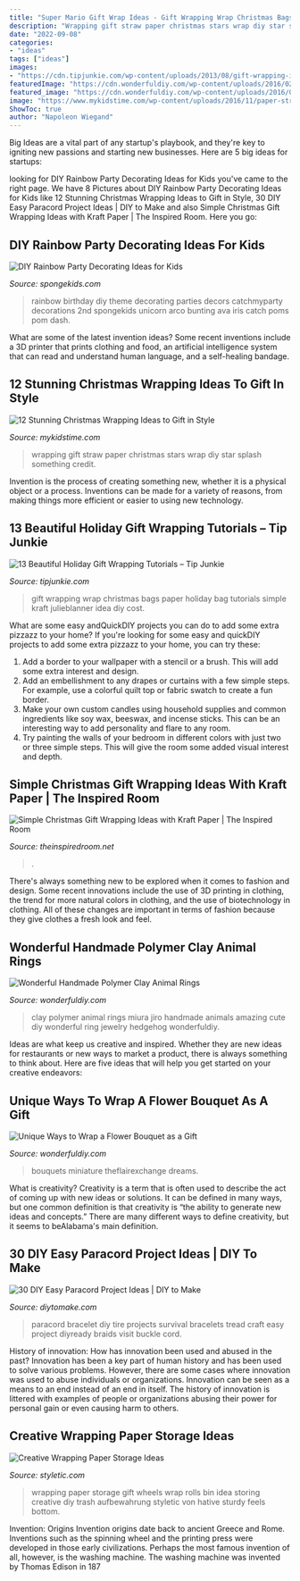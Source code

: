 ```yaml
---
title: "Super Mario Gift Wrap Ideas - Gift Wrapping Wrap Christmas Bags Paper Holiday Bag Tutorials Simple Kraft Julieblanner Idea Diy Cost"
description: "Wrapping gift straw paper christmas stars wrap diy star splash something credit"
date: "2022-09-08"
categories:
- "ideas"
tags: ["ideas"]
images:
- "https://cdn.tipjunkie.com/wp-content/uploads/2013/08/gift-wrapping-ideas.jpg"
featuredImage: "https://cdn.wonderfuldiy.com/wp-content/uploads/2016/02/Personalised-Flowers.jpg"
featured_image: "https://cdn.wonderfuldiy.com/wp-content/uploads/2016/02/Personalised-Flowers.jpg"
image: "https://www.mykidstime.com/wp-content/uploads/2016/11/paper-straw-stars.jpg"
ShowToc: true
author: "Napoleon Wiegand"
---
```



Big Ideas are a vital part of any startup's playbook, and they're key to igniting new passions and starting new businesses. Here are 5 big ideas for startups: 

	

		
looking for DIY Rainbow Party Decorating Ideas for Kids you've came to the right page. We have 8 Pictures about DIY Rainbow Party Decorating Ideas for Kids like 12 Stunning Christmas Wrapping Ideas to Gift in Style, 30 DIY Easy Paracord Project Ideas | DIY to Make and also Simple Christmas Gift Wrapping Ideas with Kraft Paper | The Inspired Room. Here you go:
		
    
## DIY Rainbow Party Decorating Ideas For Kids

<img loading=lazy src="http://spongekids.com/wp-content/uploads/2014/11/diy-rainbow-party-decorating-ideas/9-rainbow-wall-decors.jpg" onerror="this.onerror=null;this.src='https://tse1.mm.bing.net/th?id=OIP.xzvMCHYn0YUqLiz5Vc2PVAHaLL&amp;pid=15.1';" alt="DIY Rainbow Party Decorating Ideas for Kids">

_Source: spongekids.com_

>rainbow birthday diy theme decorating parties decors catchmyparty decorations 2nd spongekids unicorn arco bunting ava iris catch poms pom dash. 

	

What are some of the latest invention ideas?
Some recent inventions include a 3D printer that prints clothing and food, an artificial intelligence system that can read and understand human language, and a self-healing bandage.

    
## 12 Stunning Christmas Wrapping Ideas To Gift In Style

<img loading=lazy src="https://www.mykidstime.com/wp-content/uploads/2016/11/paper-straw-stars.jpg" onerror="this.onerror=null;this.src='https://tse3.mm.bing.net/th?id=OIP.HTHucybNZQa0pPE9_YIR7AHaLH&amp;pid=15.1';" alt="12 Stunning Christmas Wrapping Ideas to Gift in Style">

_Source: mykidstime.com_

>wrapping gift straw paper christmas stars wrap diy star splash something credit. 

	

Invention is the process of creating something new, whether it is a physical object or a process. Inventions can be made for a variety of reasons, from making things more efficient or easier to using new technology. 

    
## 13 Beautiful Holiday Gift Wrapping Tutorials – Tip Junkie

<img loading=lazy src="https://cdn.tipjunkie.com/wp-content/uploads/2013/08/gift-wrapping-ideas.jpg" onerror="this.onerror=null;this.src='https://tse1.mm.bing.net/th?id=OIP.8EhyTL0UdZc9tkx0D8ARLgHaLH&amp;pid=15.1';" alt="13 Beautiful Holiday Gift Wrapping Tutorials – Tip Junkie">

_Source: tipjunkie.com_

>gift wrapping wrap christmas bags paper holiday bag tutorials simple kraft julieblanner idea diy cost. 

	

What are some easy andQuickDIY projects you can do to add some extra pizzazz to your home?
If you're looking for some easy and quickDIY projects to add some extra pizzazz to your home, you can try these:
1. Add a border to your wallpaper with a stencil or a brush. This will add some extra interest and design.
2. Add an embellishment to any drapes or curtains with a few simple steps. For example, use a colorful quilt top or fabric swatch to create a fun border.
3. Make your own custom candles using household supplies and common ingredients like soy wax, beeswax, and incense sticks. This can be an interesting way to add personality and flare to any room.
4. Try painting the walls of your bedroom in different colors with just two or three simple steps. This will give the room some added visual interest and depth.

    
## Simple Christmas Gift Wrapping Ideas With Kraft Paper | The Inspired Room

<img loading=lazy src="https://theinspiredroom.net/wp-content/uploads/2019/12/christmas-gift-wrapping-ideas-kraft-paper.jpg" onerror="this.onerror=null;this.src='https://tse2.mm.bing.net/th?id=OIP.j00FjPGOWDohzVfbOeC0UgHaLH&amp;pid=15.1';" alt="Simple Christmas Gift Wrapping Ideas with Kraft Paper | The Inspired Room">

_Source: theinspiredroom.net_

>. 

	

There's always something new to be explored when it comes to fashion and design. Some recent innovations include the use of 3D printing in clothing, the trend for more natural colors in clothing, and the use of biotechnology in clothing. All of these changes are important in terms of fashion because they give clothes a fresh look and feel.

    
## Wonderful Handmade Polymer Clay Animal Rings

<img loading=lazy src="https://cdn.wonderfuldiy.com/wp-content/uploads/2015/01/2.jpg" onerror="this.onerror=null;this.src='https://tse4.mm.bing.net/th?id=OIP.3HFzgnmoAeQ_aLBh6NYyEgHaFj&amp;pid=15.1';" alt="Wonderful Handmade Polymer Clay Animal Rings">

_Source: wonderfuldiy.com_

>clay polymer animal rings miura jiro handmade animals amazing cute diy wonderful ring jewelry hedgehog wonderfuldiy. 

	

Ideas are what keep us creative and inspired. Whether they are new ideas for restaurants or new ways to market a product, there is always something to think about. Here are five ideas that will help you get started on your creative endeavors: 

    
## Unique Ways To Wrap A Flower Bouquet As A Gift

<img loading=lazy src="https://cdn.wonderfuldiy.com/wp-content/uploads/2016/02/Personalised-Flowers.jpg" onerror="this.onerror=null;this.src='https://tse2.mm.bing.net/th?id=OIP.bMiSvXUuKcVZcb1S6PKQzwHaLH&amp;pid=15.1';" alt="Unique Ways to Wrap a Flower Bouquet as a Gift">

_Source: wonderfuldiy.com_

>bouquets miniature theflairexchange dreams. 

	

What is creativity?
Creativity is a term that is often used to describe the act of coming up with new ideas or solutions. It can be defined in many ways, but one common definition is that creativity is “the ability to generate new ideas and concepts.” There are many different ways to define creativity, but it seems to beAlabama's main definition.

    
## 30 DIY Easy Paracord Project Ideas | DIY To Make

<img loading=lazy src="http://www.diytomake.com/wp-content/uploads/2016/09/diy-paracord-bracelet.jpg" onerror="this.onerror=null;this.src='https://tse4.mm.bing.net/th?id=OIP.mrXUiOQt3abm2JbXhRbw1wHaJ4&amp;pid=15.1';" alt="30 DIY Easy Paracord Project Ideas | DIY to Make">

_Source: diytomake.com_

>paracord bracelet diy tire projects survival bracelets tread craft easy project diyready braids visit buckle cord. 

	

History of innovation: How has innovation been used and abused in the past?
Innovation has been a key part of human history and has been used to solve various problems. However, there are some cases where innovation was used to abuse individuals or organizations. Innovation can be seen as a means to an end instead of an end in itself. The history of innovation is littered with examples of people or organizations abusing their power for personal gain or even causing harm to others.

    
## Creative Wrapping Paper Storage Ideas

<img loading=lazy src="http://styletic.com/wp-content/uploads/2015/09/1-wrapping-paper-storage.jpg" onerror="this.onerror=null;this.src='https://tse3.mm.bing.net/th?id=OIP.uCM0aEOTg7IOdpoiFlxFhQHaJ3&amp;pid=15.1';" alt="Creative Wrapping Paper Storage Ideas">

_Source: styletic.com_

>wrapping paper storage gift wheels wrap rolls bin idea storing creative diy trash aufbewahrung styletic von hative sturdy feels bottom. 

	

Invention: Origins
Invention origins date back to ancient Greece and Rome. Inventions such as the spinning wheel and the printing press were developed in those early civilizations. Perhaps the most famous invention of all, however, is the washing machine. The washing machine was invented by Thomas Edison in 187
